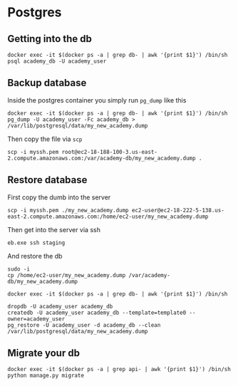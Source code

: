 # Postgres

## Getting into the db

```text
docker exec -it $(docker ps -a | grep db- | awk '{print $1}') /bin/sh
psql academy_db -U academy_user
```

##  Backup database

Inside the postgres container you simply run `pg_dump` like this

```text
docker exec -it $(docker ps -a | grep db- | awk '{print $1}') /bin/sh
pg_dump -U academy_user -Fc academy_db > /var/lib/postgresql/data/my_new_academy.dump
```

Then copy the file via `scp`

```text
scp -i myssh.pem root@ec2-18-188-100-3.us-east-2.compute.amazonaws.com:/var/academy-db/my_new_academy.dump .
```

##  Restore database

First copy the dumb into the server

```text
scp -i myssh.pem ./my_new_academy.dump ec2-user@ec2-18-222-5-138.us-east-2.compute.amazonaws.com:/home/ec2-user/my_new_academy.dump
```

Then get into the server via ssh

```text
eb.exe ssh staging
```

And restore the db

```text
sudo -i
cp /home/ec2-user/my_new_academy.dump /var/academy-db/my_new_academy.dump

docker exec -it $(docker ps -a | grep db- | awk '{print $1}') /bin/sh

dropdb -U academy_user academy_db
createdb -U academy_user academy_db --template=template0 --owner=academy_user
pg_restore -U academy_user -d academy_db --clean /var/lib/postgresql/data/my_new_academy.dump
```

##  Migrate your db

```text
docker exec -it $(docker ps -a | grep api- | awk '{print $1}') /bin/sh
python manage.py migrate
```

